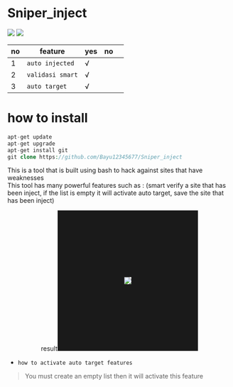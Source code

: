# Sniper_inject
[![](https://img.shields.io/static/v1?logo=dash&label=language&message=bourne%20again%20shell&color=green)](https://github.com/Bayu12345677/)
[![](https://img.shields.io/static/v1?logo=whatsapp&label=chat%20on&message=whatsapp&color=yellow)](https://chat.whatsapp.com/GxUnM7xAJyU7A0YYcjpnL0)

| no | feature        | yes | no |   |
|----|----------------|-----|----|---|
| 1  | `auto injected`  | √   |    |   |
| 2  | `validasi smart` | √   |    |   |
| 3  | `auto target`    | √   |    |   |


# how to install
```php
apt-get update
apt-get upgrade
apt-get install git
git clone https://github.com/Bayu12345677/Sniper_inject
```

This is a tool that is built using bash to hack against sites that have weaknesses<br>
This tool has many powerful features such as : (smart verify a site that has been inject, if the list is empty it will activate auto target, save the site that has been inject)<br>

<p align="center">
  result<img src="https://github.com/Bayu12345677/Sniper_inject/blob/main/img/Screenshot_20220202-182842~2.png" border="150">
</p>

- `how to activate auto target features`
> You must create an empty list then it will activate this feature

